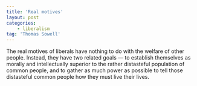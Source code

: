 ```yaml
---
title: 'Real motives'
layout: post
categories:
    - liberalism
tag: 'Thomas Sowell'
---
```


The real motives of liberals have nothing to do with the welfare of other people. Instead, they have two related goals — to establish themselves as morally and intellectually superior to the rather distasteful population of common people, and to gather as much power as possible to tell those distasteful common people how they must live their lives.
